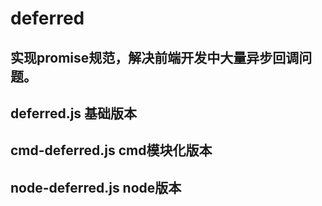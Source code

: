 # deferred
## 实现promise规范，解决前端开发中大量异步回调问题。
## deferred.js  基础版本
## cmd-deferred.js  cmd模块化版本
## node-deferred.js  node版本